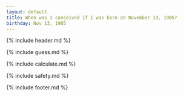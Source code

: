 ```yaml
---
layout: default
title: When was I conceived if I was born on November 13, 1905?
birthday: Nov 13, 1905
---
```


{% include header.md %}

{% include guess.md %}

{% include calculate.md %}

{% include safety.md %}

{% include footer.md %}



